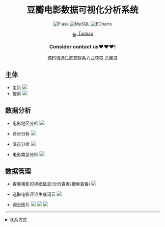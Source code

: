 
<div align="center">
  <h1>豆瓣电影数据可视化分析系统</h1>

![Flask](https://img.shields.io/badge/Flask-000000.svg?style=for-the-badge&logo=flask&logoColor=white&style=plastic)
![MySQL](https://img.shields.io/badge/MySQL-4479A1.svg?style=for-the-badge&logo=mysql&logoColor=white&style=plastic)
![ECharts](https://img.shields.io/badge/ECharts-3DDC84.svg?style=for-the-badge&logo=apacheecharts&logoColor=white&style=plastic)

<img src="https://www.taobao.com/favicon.ico" alt="全球 Web 图标" role="presentation" data-bm="45" width="17" height="17" align="center" ><a href='https://shop230447850.taobao.com/' > Taobao</a></img>
  ### **Consider contact us❤️❤️❤️!**
</div>

<div align="center">

源码请通过底部联系方式获取 [总目录](https://gitee.com/k54kdk/k54kdk/raw/master/README.md#django+mysql系统展示)

</div>


## 主体
- 主页
![](https://gitee.com/k54kdk/result_display/blob/master/src/豆瓣电影数据可视化分析系统/home.png)
- 搜索
![](https://gitee.com/k54kdk/result_display/blob/master/src/豆瓣电影数据可视化分析系统/search.png)

## 数据分析
- 电影地区分析
![](https://gitee.com/k54kdk/result_display/blob/master/src/豆瓣电影数据可视化分析系统/location-analysis.png)
- 评分分析
![](https://gitee.com/k54kdk/result_display/blob/master/src/豆瓣电影数据可视化分析系统/Score-analysis.png)
- 演员分析
![](https://gitee.com/k54kdk/result_display/blob/master/src/豆瓣电影数据可视化分析系统/actor-analysis.png)

- 电影类型分析
![](https://gitee.com/k54kdk/result_display/blob/master/src/豆瓣电影数据可视化分析系统/type-analysis.png)
## 数据管理
- 查看电影的详细信息(分页查看/搜索查看)
![](https://gitee.com/k54kdk/result_display/blob/master/src/豆瓣电影数据可视化分析系统/data查看电影的详细信息分页查看搜索查看.png)

- 选取电影评论生成词云
![](https://gitee.com/k54kdk/result_display/blob/master/src/豆瓣电影数据可视化分析系统/选取电影评论生成词云.png)
- 词云图片
![](https://gitee.com/k54kdk/result_display/blob/master/src/豆瓣电影数据可视化分析系统/wordcloud.png)
![](https://gitee.com/k54kdk/result_display/blob/master/src/豆瓣电影数据可视化分析系统/wordcloud1.png)
![](https://gitee.com/k54kdk/result_display/blob/master/src/豆瓣电影数据可视化分析系统/wordcloud2.png)

***
<details>
<summary> 联系方式</summary>
<html>
    <div align="center">
        <table align="center" >
            <tr>
                <td>
                    <img src="https://gitee.com/k54kdk/result_display/blob/master/src/联系二维码/微信好友.jpg" height=350/>
                </td>
                <td>
                    <img src="https://gitee.com/k54kdk/result_display/blob/master/src/联系二维码/QQ好友.jpg" height=350/>
                </td>
            </tr>
        </table>
    </div>
</html>
